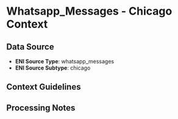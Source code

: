 # Whatsapp_Messages - Chicago Context

## Data Source
- **ENI Source Type**: whatsapp_messages
- **ENI Source Subtype**: chicago

## Context Guidelines

<!-- Add your context guidelines here -->

## Processing Notes

<!-- Add any specific processing notes for this data type -->
